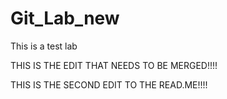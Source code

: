 # Git_Lab_new
This is a test lab


THIS IS THE EDIT THAT NEEDS TO BE MERGED!!!!


THIS IS THE SECOND EDIT TO THE READ.ME!!!!
